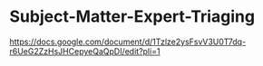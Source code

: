 # Subject-Matter-Expert-Triaging

https://docs.google.com/document/d/1Tzlze2ysFsvV3U0T7dq-r6UeG2ZzHsJHCepyeQaQpDI/edit?pli=1
